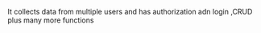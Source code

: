 It collects data from multiple users and has authorization adn login ,CRUD plus many more functions
